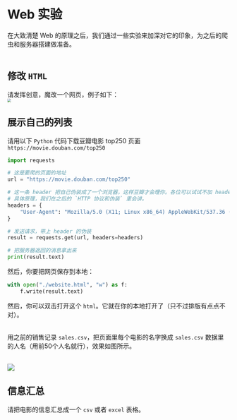 # Web 实验

在大致清楚 Web 的原理之后，我们通过一些实验来加深对它的印象，为之后的爬虫和服务器搭建做准备。  
<br>

## 修改 `HTML`
请发挥创意，魔改一个网页，例子如下：  
<img src="../images/web-basics-practice-jd-demo.png" style="zoom:50%">

## 展示自己的列表
请用以下 `Python` 代码下载豆瓣电影 top250 页面 `https://movie.douban.com/top250`
```python
import requests

# 这是要爬的页面的地址
url = "https://movie.douban.com/top250"

# 这一条 header 把自己伪装成了一个浏览器，这样豆瓣才会理你。各位可以试试不加 header 会发生什么。
# 具体原理，我们在之后的 `HTTP 协议和伪装` 里会讲。
headers = {
    "User-Agent": "Mozilla/5.0 (X11; Linux x86_64) AppleWebKit/537.36 (KHTML, like Gecko) Chrome/90.0.4430.72 Safari/537.36"
} 

# 发送请求，带上 header 的伪装
result = requests.get(url, headers=headers)

# 把服务器返回的消息拿出来
print(result.text)
```

然后，你要把网页保存到本地：
```python
with open("./website.html", "w") as f:
    f.write(result.text)
```
然后，你可以双击打开这个 `html`。它就在你的本地打开了（只不过排版有点点不对）。  
<br>

用之前的销售记录 `sales.csv`，把页面里每个电影的名字换成 `sales.csv` 数据里的人名（用前50个人名就行），效果如图所示。  
<br>

<img src="../images/web-basics-practice-douban-demo.png">


## 信息汇总
请把电影的信息汇总成一个 `csv` 或者 `excel` 表格。
